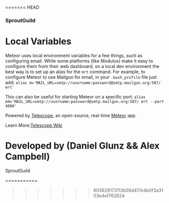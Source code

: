 <<<<<<< HEAD
### SproutGuild ###

# Local Variables
Meteor uses local environment variables for a few things, such as configuring email. While some platforms (like Modulus) make it easy to configure them from their web dashboard, on a local dev environment the best way is to set up an alias for the `mrt` command. 
For example, to configure Meteor to use Mailgun for email, in your `.bash_profile` file just add:
`alias m='MAIL_URL=smtp://username:password@smtp.mailgun.org:587/ mrt'`

This can also be useful for starting Meteor on a specific port:
`alias m4='MAIL_URL=smtp://username:password@smtp.mailgun.org:587/ mrt --port 4000'`

Powered by [Telescope](https://github.com/TelescopeJS/Telescope), an open-source, real-time [Meteor](https://www.meteor.com/) app. 

Learn More:[Telescope Wiki](https://github.com/SachaG/Telescope/wiki)

Developed by (Daniel Glunz && Alex Campbell)
=======
SproutGuild

===========
>>>>>>> 603629173113b59d417e4b0f3a3103e4ef762624
